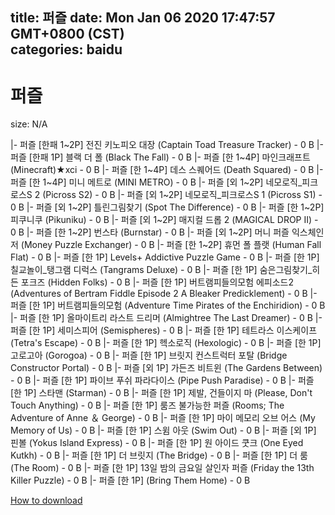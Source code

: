 
title: 퍼즐
date: Mon Jan 06 2020 17:47:57 GMT+0800 (CST)    
categories: baidu
---

# 퍼즐
size: N/A
 
 
|- 퍼즐 [한패 1~2P] 전진 키노피오 대장 (Captain Toad Treasure Tracker) - 0 B
|- 퍼즐 [한패 1P] 블랙 더 폴 (Black The Fall) - 0 B
|- 퍼즐 [한 1~4P] 마인크래프트 (Minecraft)★xci - 0 B
|- 퍼즐 [한 1~4P] 데스 스퀘어드 (Death Squared) - 0 B
|- 퍼즐 [한 1~4P] 미니 메트로 (MINI METRO) - 0 B
|- 퍼즐 [외 1~2P] 네모로직_피크로스S 2 (Picross S2) - 0 B
|- 퍼즐 [외 1~2P] 네모로직_피크로스S 1 (Picross S1) - 0 B
|- 퍼즐 [외 1~2P] 틀린그림찾기 (Spot The Difference) - 0 B
|- 퍼즐 [한 1~2P] 피쿠니쿠 (Pikuniku) - 0 B
|- 퍼즐 [외 1~2P] 매지컬 드롭 2 (MAGICAL DROP II) - 0 B
|- 퍼즐 [한 1~2P] 번스타 (Burnstar) - 0 B
|- 퍼즐 [외 1~2P] 머니 퍼즐 익스체인저 (Money Puzzle Exchanger) - 0 B
|- 퍼즐 [한 1~2P] 휴먼 폴 플랫 (Human Fall Flat) - 0 B
|- 퍼즐 [한 1P] Levels+ Addictive Puzzle Game - 0 B
|- 퍼즐 [한 1P] 칠교놀이_탱그램 디럭스 (Tangrams Deluxe) - 0 B
|- 퍼즐 [한 1P] 숨은그림찾기_히든 포크즈 (Hidden Folks) - 0 B
|- 퍼즐 [한 1P] 버트램피들의모험 에피소드2 (Adventures of Bertram Fiddle Episode 2 A Bleaker Predicklement) - 0 B
|- 퍼즐 [한 1P] 버트램피들의모험 (Adventure Time Pirates of the Enchiridion) - 0 B
|- 퍼즐 [한 1P] 올마이트리 라스트 드리머 (Almightree The Last Dreamer) - 0 B
|- 퍼즐 [한 1P] 세미스피어 (Semispheres) - 0 B
|- 퍼즐 [한 1P] 테트라스 이스케이프 (Tetra's Escape) - 0 B
|- 퍼즐 [한 1P] 헥소로직 (Hexologic) - 0 B
|- 퍼즐 [한 1P] 고로고아 (Gorogoa) - 0 B
|- 퍼즐 [한 1P] 브릿지 컨스트럭터 포탈 (Bridge Constructor Portal) - 0 B
|- 퍼즐 [외 1P] 가든즈 비트윈 (The Gardens Between) - 0 B
|- 퍼즐 [한 1P] 파이브 푸쉬 파라다이스 (Pipe Push Paradise) - 0 B
|- 퍼즐 [한 1P] 스타맨 (Starman) - 0 B
|- 퍼즐 [한 1P] 제발, 건들이지 마 (Please, Don't Touch Anything) - 0 B
|- 퍼즐 [한 1P] 룸즈 불가능한 퍼즐 (Rooms; The Adventure of Anne ＆ George) - 0 B
|- 퍼즐 [한 1P] 마이 메모리 오브 어스 (My Memory of Us) - 0 B
|- 퍼즐 [한 1P] 스윔 아웃 (Swim Out) - 0 B
|- 퍼즐 [외 1P] 핀볼 (Yokus Island Express) - 0 B
|- 퍼즐 [한 1P] 원 아이드 쿳크 (One Eyed Kutkh) - 0 B
|- 퍼즐 [한 1P] 더 브릿지 (The Bridge) - 0 B
|- 퍼즐 [한 1P] 더 룸 (The Room) - 0 B
|- 퍼즐 [한 1P] 13일 밤의 금요일 살인자 퍼즐 (Friday the 13th Killer Puzzle) - 0 B
|- 퍼즐 [한 1P] (Bring Them Home) - 0 B

[How to download](https://bpcam.bemobtrk.com/go/2ceec3aa-1ca2-46d6-b9ff-aaa5c184517c?jno=4415)